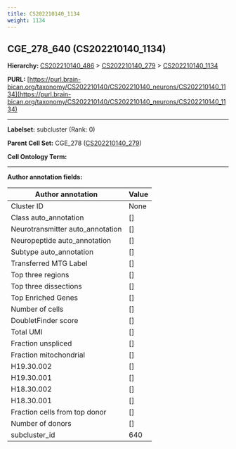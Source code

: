 ```yaml
---
title: CS202210140_1134
weight: 1134
---
```

## CGE_278_640 (CS202210140_1134)
<b>Hierarchy: </b>
[CS202210140_486](../CS202210140_486) >
[CS202210140_279](../CS202210140_279) >
[CS202210140_1134](../CS202210140_1134)

**PURL:** [https://purl.brain-bican.org/taxonomy/CS202210140/CS202210140_neurons/CS202210140_1134](https://purl.brain-bican.org/taxonomy/CS202210140/CS202210140_neurons/CS202210140_1134)

---


**Labelset:** subcluster (Rank: 0)

**Parent Cell Set:** CGE_278 ([CS202210140_279](../CS202210140_279))



**Cell Ontology Term:** 

[MARKER GENES.]: #


---

[TRANSFERRED ANNOTATIONS.]: #


[AUTHOR ANNOTATION FIELDS.]: #


**Author annotation fields:**

| Author annotation | Value |
|-------------------|-------|
|Cluster ID|None|
|Class auto_annotation|[]|
|Neurotransmitter auto_annotation|[]|
|Neuropeptide auto_annotation|[]|
|Subtype auto_annotation|[]|
|Transferred MTG Label|[]|
|Top three regions|[]|
|Top three dissections|[]|
|Top Enriched Genes|[]|
|Number of cells|[]|
|DoubletFinder score|[]|
|Total UMI|[]|
|Fraction unspliced|[]|
|Fraction mitochondrial|[]|
|H19.30.002|[]|
|H19.30.001|[]|
|H18.30.002|[]|
|H18.30.001|[]|
|Fraction cells from top donor|[]|
|Number of donors|[]|
|subcluster_id|640|
